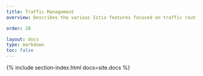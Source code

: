```yaml
---
title: Traffic Management
overview: Describes the various Istio features focused on traffic routing and control.

order: 20

layout: docs
type: markdown
toc: false
---
```


{% include section-index.html docs=site.docs %}
